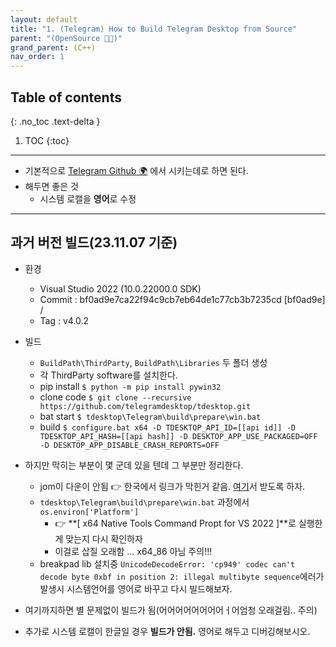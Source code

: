 ```yaml
---
layout: default
title: "1. (Telegram) How to Build Telegram Desktop from Source"
parent: "(OpenSource 👨‍💻)"
grand_parent: (C++)
nav_order: 1
---
```


## Table of contents
{: .no_toc .text-delta }

1. TOC
{:toc}

---

* 기본적으로 [Telegram Github 🌍](https://github.com/telegramdesktop/tdesktop/blob/dev/docs/building-win-x64.md) 에서 시키는데로 하면 된다.
* 해두면 좋은 것
    * 시스템 로캘을 **영어**로 수정

---

## 과거 버전 빌드(23.11.07 기준)

* 환경
	* Visual Studio 2022 (10.0.22000.0 SDK)
	* Commit : bf0ad9e7ca22f94c9cb7eb64de1c77cb3b7235cd [bf0ad9e] / 
	* Tag : v4.0.2
* 빌드
	* `BuildPath\ThirdParty`, `BuildPath\Libraries` 두 폴더 생성
	* 각 ThirdParty software를 설치한다.
	* pip install `$ python -m pip install pywin32`
	* clone code `$ git clone --recursive https://github.com/telegramdesktop/tdesktop.git`
	* bat start `$ tdesktop\Telegram\build\prepare\win.bat`
	* build `$ configure.bat x64 -D TDESKTOP_API_ID=[[api id]] -D TDESKTOP_API_HASH=[[api hash]] -D DESKTOP_APP_USE_PACKAGED=OFF -D DESKTOP_APP_DISABLE_CRASH_REPORTS=OFF`

* 하지만 막히는 부분이 몇 군데 있을 텐데 그 부분만 정리한다.
    * jom이 다운이 안됨 👉 한국에서 링크가 막힌거 같음. [여기](https://download.qt.io/official_releases/jom/jom.zip.mirrorlist)서 받도록 하자.
    * `tdesktop\Telegram\build\prepare\win.bat` 과정에서 `os.environ['Platform']` 
		* 👉 **[ x64 Native Tools Command Propt for VS 2022 ]**로 실행한게 맞는지 다시 확인하자
		* 이걸로 삽질 오래함 ... x64_86 아님 주의!!!
    * breakpad lib 설치중 `UnicodeDecodeError: 'cp949' codec can't decode byte 0xbf in position 2: illegal multibyte sequence`에러가 발생시 시스템언어를 영어로 바꾸고 다시 빌드해보자.

* 여기까지하면 별 문제없이 빌드가 됨(어어어어어어어어ㅓ어엄청 오래걸림.. 주의)
* 추가로 시스템 로캘이 한글일 경우 **빌드가 안됨.** 영어로 해두고 디버깅해보시오.
